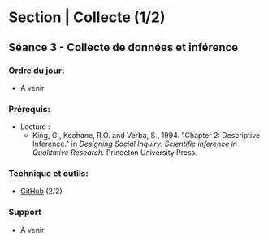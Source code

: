 # Section | Collecte (1/2)
## Séance 3 - Collecte de données et inférence


### Ordre du jour:
- À venir


### Prérequis:
- Lecture :
    - King, G., Keohane, R.O. and Verba, S., 1994. "Chapter 2: Descriptive Inference." in *Designing Social Inquiry: Scientific inference in Qualitative Research.* Princeton University Press.


### Technique et outils:
- [GitHub](https://github.com/) (2/2)


### Support
- À venir

